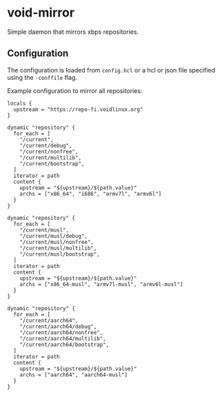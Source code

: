# void-mirror

Simple daemon that mirrors xbps repositories.

## Configuration

The configuration is loaded from `config.hcl` or a hcl or json file specified using the `-conffile` flag.

Example configuration to mirror all repositories:

```hcl
locals {
  upstream = "https://repo-fi.voidlinux.org"
}

dynamic "repository" {
  for_each = [
    "/current",
    "/current/debug",
    "/current/nonfree",
    "/current/multilib",
    "/current/bootstrap",
  ]
  iterator = path
  content {
    upstream = "${upstream}/${path.value}"
    archs = ["x86_64", "i686", "armv7l", "armv6l"]
  }
}

dynamic "repository" {
  for_each = [
    "/current/musl",
    "/current/musl/debug",
    "/current/musl/nonfree",
    "/current/musl/multilib",
    "/current/musl/bootstrap",
  ]
  iterator = path
  content {
    upstream = "${upstream}/${path.value}"
    archs = ["x86_64-musl", "armv7l-musl", "armv6l-musl"]
  }
}

dynamic "repository" {
  for_each = [
    "/current/aarch64",
    "/current/aarch64/debug",
    "/current/aarch64/nonfree",
    "/current/aarch64/multilib",
    "/current/aarch64/bootstrap",
  ]
  iterator = path
  content {
    upstream = "${upstream}/${path.value}"
    archs = ["aarch64", "aarch64-musl"]
  }
}
```
